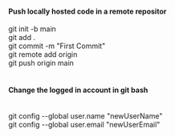<h4>Push locally hosted code in a remote repositor </h4>
git init -b main<br>
git add .  <br>
git commit -m "First Commit" <br>
git remote add origin <URL of remote repo, without ~git  in end> <br>
git push origin main<br><br>

<h4>Change the logged in account in git bash</h4><br>
git config --global user.name "newUserName"<br>
git config --global user.email "newUserEmail"<br><br>
